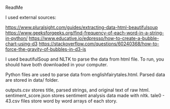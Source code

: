 ReadMe

I used external sources:

https://www.pluralsight.com/guides/extracting-data-html-beautifulsoup
https://www.geeksforgeeks.org/find-frequency-of-each-word-in-a-string-in-python/
https://www.educative.io/edpresso/how-to-create-a-bubble-chart-using-d3
https://stackoverflow.com/questions/60240368/how-to-force-the-gravity-of-bubbles-in-d3-js


I used beautifulSoup and NLTK to parse the data from html file. To run, you should have both downloaded in your computer.

Python files are used to parse data from englishfairytales.html.
Parsed data are stored in data/ folder.

outputs.csv stores title, parsed strings, and original text of raw html.
sentiment_score.json stores sentiment analysis data made with nltk.
tale0 - 43.csv files store word by word arrays of each story.